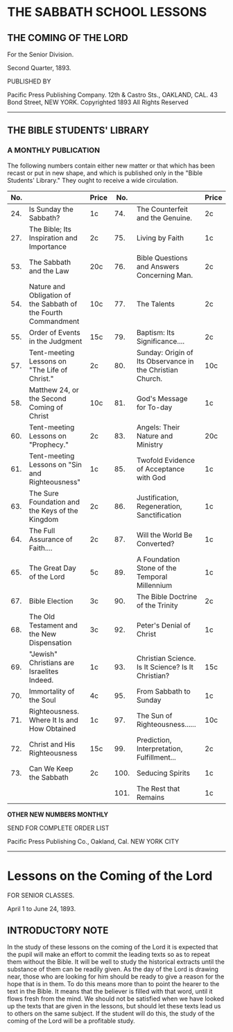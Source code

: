 # THE SABBATH SCHOOL LESSONS

## THE COMING OF THE LORD

For the Senior Division.

Second Quarter, 1893.

PUBLISHED BY

Pacific Press Publishing Company.
12th & Castro Sts., OAKLAND, CAL.                    43 Bond Street, NEW YORK.
Copyrighted 1893                                     All Rights Reserved

---

## THE BIBLE STUDENTS' LIBRARY
### A MONTHLY PUBLICATION

The following numbers contain either new matter or that which has been recast or put in new shape, and which is published only in the "Bible Students' Library." They ought to receive a wide circulation.

| No. |                                             | Price | No. |                                             | Price |
|-----|---------------------------------------------|-------|-----|---------------------------------------------|-------|
| 24. | Is Sunday the Sabbath?                      | 1c    | 74. | The Counterfeit and the Genuine.            | 2c    |
| 27. | The Bible; Its Inspiration and Importance   | 2c    | 75. | Living by Faith                             | 1c    |
| 53. | The Sabbath and the Law                     | 20c   | 76. | Bible Questions and Answers Concerning Man. | 2c    |
| 54. | Nature and Obligation of the Sabbath of the Fourth Commandment | 10c | 77. | The Talents | 2c |
| 55. | Order of Events in the Judgment             | 15c   | 79. | Baptism: Its Significance....              | 2c    |
| 57. | Tent-meeting Lessons on "The Life of Christ."| 2c    | 80. | Sunday: Origin of Its Observance in the Christian Church. | 10c |
| 58. | Matthew 24, or the Second Coming of Christ  | 10c   | 81. | God's Message for To-day                   | 1c    |
| 60. | Tent-meeting Lessons on "Prophecy."         | 2c    | 83. | Angels: Their Nature and Ministry          | 20c   |
| 61. | Tent-meeting Lessons on "Sin and Righteousness" | 1c | 85. | Twofold Evidence of Acceptance with God    | 1c    |
| 63. | The Sure Foundation and the Keys of the Kingdom | 2c | 86. | Justification, Regeneration, Sanctification | 1c |
| 64. | The Full Assurance of Faith....             | 2c    | 87. | Will the World Be Converted?               | 1c    |
| 65. | The Great Day of the Lord                   | 5c    | 89. | A Foundation Stone of the Temporal Millennium | 1c |
| 67. | Bible Election                              | 3c    | 90. | The Bible Doctrine of the Trinity          | 2c    |
| 68. | The Old Testament and the New Dispensation  | 3c    | 92. | Peter's Denial of Christ                   | 1c    |
| 69. | "Jewish" Christians are Israelites Indeed.  | 1c    | 93. | Christian Science. Is It Science? Is It Christian? | 15c |
| 70. | Immortality of the Soul                     | 4c    | 95. | From Sabbath to Sunday                     | 1c    |
| 71. | Righteousness. Where It Is and How Obtained | 1c    | 97. | The Sun of Righteousness......            | 10c   |
| 72. | Christ and His Righteousness                | 15c   | 99. | Prediction, Interpretation, Fulfillment... | 2c    |
| 73. | Can We Keep the Sabbath                     | 2c    | 100.| Seducing Spirits                           | 1c    |
|     |                                             |       | 101.| The Rest that Remains                       | 1c    |

**OTHER NEW NUMBERS MONTHLY**

SEND FOR COMPLETE ORDER LIST

Pacific Press Publishing Co., Oakland, Cal.
NEW YORK CITY

---

# Lessons on the Coming of the Lord
FOR SENIOR CLASSES.

April 1 to June 24, 1893.

## INTRODUCTORY NOTE

In the study of these lessons on the coming of the Lord it is expected that the pupil will make an effort to commit the leading texts so as to repeat them without the Bible. It will be well to study the historical extracts until the substance of them can be readily given. As the day of the Lord is drawing near, those who are looking for him should be ready to give a reason for the hope that is in them. To do this means more than to point the hearer to the text in the Bible. It means that the believer is filled with that word, until it flows fresh from the mind. We should not be satisfied when we have looked up the texts that are given in the lessons, but should let these texts lead us to others on the same subject. If the student will do this, the study of the coming of the Lord will be a profitable study.